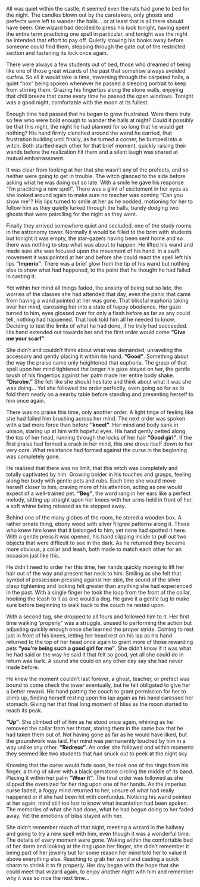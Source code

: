 All was quiet within the castle, it seemed even the rats had gone to bed for the night. The candles blown out by the caretakers, only ghosts and prefects were left to wander the halls… or at least that is all there should have been. One wizard had decided to press his luck tonight, having spent the entire term practicing one spell in particular, and tonight was the night he intended that effort to pay off. Quietly stowing his books away before someone could find them, stepping through the gate out of the restricted section and fastening its lock once again.

There were always a few students out of bed, those who dreamed of being like one of those great wizards of the past that somehow always avoided curfew. So all it would take is time, traversing through the carpeted halls, a quiet “nox” being spoken whenever he passed a sleeping portrait to keep from stirring them. Grazing his fingertips along the stone walls, enjoying that chill breeze that came every time he passed the open windows. Tonight was a good night, comfortable with the moon at its fullest. 

Enough time had passed that he began to grow frustrated. Were there truly so few who were bold enough to wander the halls at night? Could it possibly be that this night, the night he had planned for so long that he would get nothing? His hand firmly clenched around the wand he carried, that frustration building until finally, as he turned a corner, he bumped into a witch. Both startled each other for that brief moment, quickly raising their wands before the realization hit them and a silent laugh was shared at mutual embarrassment. 

It was clear from looking at her that she wasn’t any of the prefects, and so neither were going to get in trouble. The witch glanced to the side before asking what he was doing out so late. With a smile he gave his response “I’m practicing a new spell”. There was a glint of excitement in her eyes as she looked around again to make sure no teacher was coming “Can you show me”? His lips turned to smile at her as he nodded, motioning for her to follow him as they quietly lurked through the halls, barely dodging two ghosts that were patrolling for the night as they went.

Finally they arrived somewhere quiet and secluded, one of the study rooms in the astronomy tower. Normally it would be filled to the brim with students but tonight it was empty, the star-gazers having been sent home and so there was nothing to stop what was about to happen. He lifted his wand and made sure she was focused upon the movement of his hand. In a swift movement it was pointed at her and before she could react the spell left his lips **“Imperio”**. There was a brief glow from the tip of his wand but nothing else to show what had happened, to the point that he thought he had failed in casting it.

Yet within her mind all things faded, the anxiety of being out so late, the worries of the classes she had attended that day, even the panic that came from having a wand pointed at her was gone. That blissful euphoria taking over her mind, caressing her into a state of happy obedience. Her gaze turned to him, eyes glossed over for only a flash before as far as any could tell, nothing had happened. That look told him all he needed to know. Deciding to test the limits of what he had done, if he truly had succeeded. His hand extended out towards her and the first order would come **“Give me your scarf”**.

She didn’t and couldn’t think about what was demanded, unraveling the accessory and gently placing it within his hand. **“Good”**. Something about the way the praise came only heightened that euphoria. The grasp of that spell upon her mind tightened the longer his gaze stayed on her, the gentle brush of his fingertips against her palm made her entire body shake. **“Disrobe.”** She felt like she should hesitate and think about what it was she was doing… Yet she followed the order perfectly, even going so far as to fold them neatly on a nearby table before standing and presenting herself to him once again.

There was no praise this time, only another order. A light tinge of feeling like she had failed him brushing across her mind. The next order was spoken with a tad more force than before **“kneel”**. Her mind and body sank in unison, staring up at him with hopeful eyes. His hand gently petted along the top of her head, running through the locks of her hair **“Good girl”**. If the first praise had formed a crack in her mind, this one drove itself down to her very core. What resistance had formed against the curse in the beginning was completely gone. 

He realized that there was no limit, that this witch was completely and totally captivated by him. Growing bolder in his touches and grasps, feeling along her body with gentle pets and rubs. Each time she would move herself closer to him, craving more of his attention, acting as one would expect of a well-trained pet. **“Beg”**, the word rang in her ears like a perfect melody, sitting up straight upon her knees with her arms held in front of her, a soft whine being released as he stepped away.

Behind one of the many globes of the room, he stored a wooden box. A rather ornate thing, ebony wood with silver filigree patterns along it. Those who knew him knew that it belonged to him, yet none had spotted it here. With a gentle press it was opened, his hand slipping inside to pull out two objects that were difficult to see in the dark. As he returned they became more obvious, a collar and leash, both made to match each other for an occasion just like this. 

He didn’t need to order her this time, her hands quickly moving to lift her hair out of the way and present her neck to him. Smiling as she felt that symbol of possession pressing against her skin, the sound of the silver clasp tightening and locking felt greater than anything she had experienced in the past. With a single finger he took the loop from the front of the collar, hooking the leash to it as one would a dog. He gave it a gentle tug to make sure before beginning to walk back to the couch he rested upon. 

With a second tug, she dropped to all fours and followed him to it. Her first time walking ‘properly” was a struggle, unused to performing the action but adjusting quickly enough once she learned the proper stride. Coming to rest just in front of his knees, letting her head rest on his lap as his hand returned to the top of her head once again to grant more of those rewarding pets **“you’re being such a good girl for me”**. She didn’t know if it was what he had said or the way he said it that felt so good, yet all she could do in return was bark. A sound she could on any other day say she had never made before.

He knew the moment couldn’t last forever, a ghost, teacher, or prefect was bound to come check the tower eventually, but he felt obligated to give her a better reward. His hand patting the couch to grant permission for her to climb up, finding herself resting upon his lap again as his hand caressed her stomach. Giving her that final long moment of bliss as the moon started to reach its peak. 

**“Up”**. She climbed off of him as he stood once again, whining as he removed the collar from her throat, storing them in the same box that he had taken them out of. Not having gone as far as he would have liked, but the groundwork was laid. Her mind was permanently touched by him in a way unlike any other. **“Redress”**. An order she followed and within moments they seemed like two students that had snuck out to peek at the night sky. 

Knowing that the curse would fade soon, he took one of the rings from his finger, a thing of silver with a black gemstone circling the middle of its band. Placing it within her palm **“Wear it”**. The final order was followed as she slipped the oversized for her ring upon one of her hands. As the imperius curse faded, a foggy mind returned to her, unsure of what had really happened or if she had been hit with confundus. Noticing his wand pointed at her again, mind still too lost to know what incantation had been spoken. The memories of what she had done, what he had begun doing to her faded away. Yet the emotions of bliss stayed with her. 

She didn’t remember much of that night, meeting a wizard in the hallway and going to try a new spell with him, even though it was a wonderful time. The details of every moment were gone. Waking within the comfortable bed of her dorm and looking at the ring upon her finger, she didn’t remember it being part of her jewelry but for some reason her mind told her to value it above everything else. Reaching to grab her wand and casting a quick charm to shrink it to fit properly. Her day began with the hope that she could meet that wizard again, to enjoy another night with him and remember why it was so nice the next time…